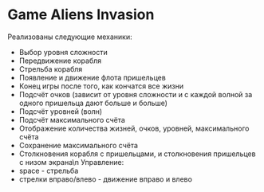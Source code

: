 # Game Aliens Invasion
Реализованы следующие механики: 
  * Выбор уровня сложности
  * Передвижение корабля
  * Стрельба корабля
  * Появление и движение флота пришельцев
  * Конец игры после того, как кончатся все жизни
  * Подсчёт очков (зависит от уровня сложности и с каждой волной за одного пришельца дают больше и больше)
  * Подсчёт уровней (волн)
  * Подсчёт максимального счёта
  * Отображение количества жизней, очков, уровней, максимального счёта
  * Сохранение максимального счёта
  * Столкновения корабля с пришельцами, и столкновения пришельцев с низом экрана\n
Управление:
 * space - стрельба
 * стрелки вправо/влево - движение вправо и влево
